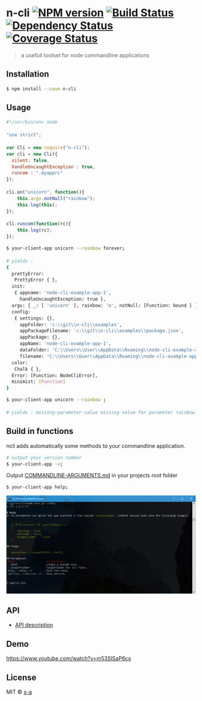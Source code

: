 # n-cli [![NPM version][npm-image]][npm-url] [![Build Status][travis-image]][travis-url] [![Dependency Status][daviddm-image]][daviddm-url] [![Coverage Status](https://coveralls.io/repos/github/s-a/n-cli/badge.svg?branch=master)](https://coveralls.io/github/s-a/n-cli?branch=master)
> a usefull toolset for node commandline applications

## Installation

```sh
$ npm install --save n-cli
```

## Usage

```js
#!/usr/bin/env node

"use strict";

var Cli = new require("n-cli");
var cli = new Cli({
  silent: false,
  handleUncaughtException : true,
  runcom : ".myapprc"
});

cli.on("unicorn", function(){
    this.argv.notNull("rainbow");
    this.log(this);
});

cli.runcom(function(rc){ 
    this.log(rc);
});
```

```sh
$ your-client-app unicorn --rainbow forever;

# yields :
{
  prettyError:
   PrettyError { },
  init:
   { appname: 'node-cli-example-app-1',
     handleUncaughtException: true },
  argv: { _: [ 'unicorn' ], rainbow: 'e', notNull: [Function: bound ] },
  config:
   { settings: {},
     appFolder: 'c:\\git\\n-cli\\examples',
     appPackageFilename: 'c:\\git\\n-cli\\examples\\package.json',
     appPackage: {},
     appName: 'node-cli-example-app-1',
     dataFolder: 'C:\\Users\\User\\AppData\\Roaming\\node-cli-example-app-1',
     filename: 'C:\\Users\\User\\AppData\\Roaming\\node-cli-example-app-1\\config.json' },
  color:
   Chalk { },
  Error: [Function: NodeCliError],
  minimist: [Function]
}
```

```sh
$ your-client-app unicorn --rainbow ;

# yields : missing-parameter-value missing value for parameter rainbow.
```

## Build in functions
ncli adds automatically some methods to your commandline application.

```sh
# output your version number
$ your-client-app -v;
```

Output [COMMANDLINE-ARGUMENTS.md](COMMANDLINE-ARGUMENTS.md) in your projects root folder
```sh
$ your-client-app help;
```

[![Help Demo][help-demo-image]][help-demo-image]

## API
 - [API description](API.md)

## Demo
https://www.youtube.com/watch?v=m53SlSaP6cs

## License

MIT © [s-a](https://github.com/s-a)

 

[npm-image]: https://badge.fury.io/js/n-cli.svg
[npm-url]: https://npmjs.org/package/n-cli
[travis-image]: https://travis-ci.org/s-a/n-cli.svg?branch=master
[travis-url]: https://travis-ci.org/s-a/n-cli
[daviddm-image]: https://david-dm.org/s-a/n-cli.svg?theme=shields.io
[daviddm-url]: https://david-dm.org/s-a/n-cli
[coveralls-image]: https://coveralls.io/repos/s-a/n-cli/badge.svg
[coveralls-url]: https://coveralls.io/r/s-a/n-cli
[help-demo-image]: help-demo.png
